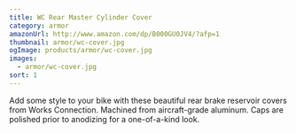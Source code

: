 ```yaml
---
title: WC Rear Master Cylinder Cover
category: armor
amazonUrl: http://www.amazon.com/dp/B000GU0JV4/?afp=1
thumbnail: armor/wc-cover.jpg
ogImage: products/armor/wc-cover.jpg
images:
  - armor/wc-cover.jpg
sort: 1
---
```


Add some style to your bike with these beautiful rear brake reservoir covers from Works Connection. Machined from aircraft-grade aluminum. Caps are polished prior to anodizing for a one-of-a-kind look.

